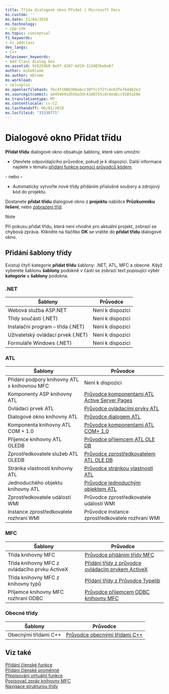 ```yaml
---
title: Třída dialogové okno Přidat | Microsoft Docs
ms.custom: ''
ms.date: 11/04/2016
ms.technology:
- cpp-ide
ms.topic: conceptual
f1_keywords:
- vc.addclass
dev_langs:
- C++
helpviewer_keywords:
- Add Class dialog box
ms.assetid: 916259b8-8e5f-4267-bd10-313483beba67
author: mikeblome
ms.author: mblome
ms.workload:
- cplusplus
ms.openlocfilehash: f6c4f108b30babcc30ffc5f2fc4c63fe764db2e3
ms.sourcegitcommit: a4454b91d556a3dc43d8755cdcdeabcc9285a20e
ms.translationtype: MT
ms.contentlocale: cs-CZ
ms.lasthandoff: 06/01/2018
ms.locfileid: "33339771"
---
```

# <a name="add-class-dialog-box"></a>Dialogové okno Přidat třídu
**Přidat třídu** dialogové okno obsahuje šablony, které vám umožní:  
  
-   Otevřete odpovídajícího průvodce, pokud je k dispozici. Další informace najdete v tématu [přidání funkce pomocí průvodců kódem](../ide/adding-functionality-with-code-wizards-cpp.md).  
  
 \- nebo –  
  
-   Automaticky vytvořte nové třídy přidáním příslušné soubory a zdrojový kód do projektu.  
  
 Dostanete **přidat třídu** dialogové okno z **projektu** nabídce **Průzkumníku řešení**, nebo [zobrazení tříd](http://msdn.microsoft.com/en-us/8d7430a9-3e33-454c-a9e1-a85e3d2db925).  
  
> [!NOTE]
>  Při pokusu přidat třídu, která není vhodné pro aktuální projekt, zobrazí se chybová zpráva. Klikněte na tlačítko **OK** se vrátíte do **přidat třídu** dialogové okno.  
  
## <a name="add-class-templates"></a>Přidání šablony třídy  
 Existují čtyři kategorie **přidat třídu** šablony: .NET, ATL, MFC a obecné. Když vyberete šablonu **šablony** podokně v části se zobrazí text popisující výběr **kategorie** a **šablony** podokna.  
  
### <a name="net"></a>.NET  
  
|Šablony|Průvodce|  
|--------------|------------|  
|Webová služba ASP.NET|Není k dispozici|  
|Třídy součástí (.NET)|Není k dispozici|  
|Instalační program – třída (.NET)|Není k dispozici|  
|Uživatelský ovládací prvek (.NET)|Není k dispozici|  
|Formuláře Windows (.NET)|Není k dispozici|  
  
### <a name="atl"></a>ATL  
  
|Šablony|Průvodce|  
|--------------|------------|  
|Přidání podpory knihovny ATL s knihovnou MFC|Není k dispozici|  
|Komponenty ASP knihovny ATL|[Průvodce komponentami ATL Active Server Pages](../atl/reference/atl-active-server-page-component-wizard.md)|  
|Ovládací prvek ATL|[Průvodce ovládacími prvky ATL](../atl/reference/atl-control-wizard.md)|  
|Dialogové okno knihovny ATL|[Průvodce dialogem ATL](../atl/reference/atl-dialog-wizard.md)|  
|Komponenta knihovny ATL COM + 1.0|[Průvodce komponentami ATL COM+ 1.0](../atl/reference/atl-com-plus-1-0-component-wizard.md)|  
|Příjemce knihovny ATL OLEDB|[Průvodce příjemcem ATL OLE DB](../atl/reference/atl-ole-db-consumer-wizard.md)|  
|Zprostředkovatele služeb ATL OLEDB|[Průvodce zprostředkovatelem ATL OLE DB](../atl/reference/atl-ole-db-provider-wizard.md)|  
|Stránka vlastností knihovny ATL|[Průvodce stránkou vlastností ATL](../atl/reference/atl-property-page-wizard.md)|  
|Jednoduchého objektu knihovny ATL|[Průvodce jednoduchým objektem ATL](../atl/reference/atl-simple-object-wizard.md)|  
|Zprostředkovatele událostí WMI|Průvodce zprostředkovatele událostí WMI|  
|Instance zprostředkovatele rozhraní WMI|Průvodce Instance zprostředkovatele rozhraní WMI|  
  
### <a name="mfc"></a>MFC  
  
|Šablony|Průvodce|  
|--------------|------------|  
|Třída knihovny MFC|[Průvodce přidáním třídy MFC](../mfc/reference/mfc-add-class-wizard.md)|  
|Třída knihovny MFC z ovládacího prvku ActiveX|[Přidání třídy z průvodce ovládacím prvkem ActiveX](../ide/add-class-from-activex-control-wizard.md)|  
|Třída knihovny MFC z knihovny typů|[Přidání třídy z Průvodce Typelib](../mfc/reference/add-class-from-typelib-wizard.md)|  
|Příjemce knihovny MFC rozhraní ODBC|[Průvodce příjemcem ODBC knihovny MFC](../mfc/reference/mfc-odbc-consumer-wizard.md)|  
  
### <a name="generic-classes"></a>Obecné třídy  
  
|Šablony|Průvodce|  
|--------------|------------|  
|Obecnými třídami C++|[Průvodce obecnými třídami C++](../ide/generic-cpp-class-wizard.md)|  
  
## <a name="see-also"></a>Viz také  
 [Přidání členské funkce](../ide/adding-a-member-function-visual-cpp.md)   
 [Přidání členské proměnné](../ide/adding-a-member-variable-visual-cpp.md)   
 [Přepisování virtuální funkce](../ide/overriding-a-virtual-function-visual-cpp.md)   
 [Popisovač zpráv knihovny MFC](../mfc/reference/adding-an-mfc-message-handler.md)   
 [Navigace strukturou třídy](../ide/navigating-the-class-structure-visual-cpp.md)